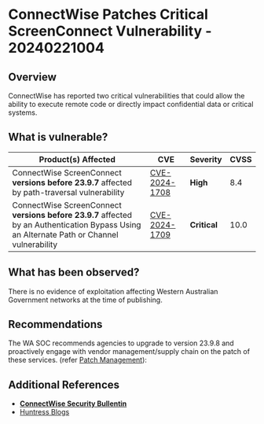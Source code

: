 # ConnectWise Patches Critical ScreenConnect Vulnerability - 20240221004

## Overview

ConnectWise has reported two critical vulnerabilities that could allow the ability to execute remote code or directly impact confidential data or critical systems.

## What is vulnerable?

| Product(s) Affected                                                                                                                        | CVE                                                             | Severity     | CVSS |
| ------------------------------------------------------------------------------------------------------------------------------------------ | --------------------------------------------------------------- | ------------ | ---- |
| ConnectWise ScreenConnect **versions before 23.9.7** affected by path-traversal vulnerability                                              | [CVE-2024-1708](https://nvd.nist.gov/vuln/detail/CVE-2024-1708) | **High**     | 8.4  |
| ConnectWise ScreenConnect **versions before 23.9.7** affected by an Authentication Bypass Using an Alternate Path or Channel vulnerability | [CVE-2024-1709](https://nvd.nist.gov/vuln/detail/CVE-2024-1709) | **Critical** | 10.0 |

## What has been observed?

There is no evidence of exploitation affecting Western Australian Government networks at the time of publishing.

## Recommendations

The WA SOC recommends agencies to upgrade to version 23.9.8 and proactively engage with vendor management/supply chain on the patch of these services. (refer [Patch Management](../guidelines/patch-management.md)):

## Additional References

- [**ConnectWise Security Bullentin**](https://www.connectwise.com/company/trust/security-bulletins/connectwise-screenconnect-23.9.8)
- [Huntress Blogs](https://www.huntress.com/blog/a-catastrophe-for-control-understanding-the-screenconnect-authentication-bypass)
